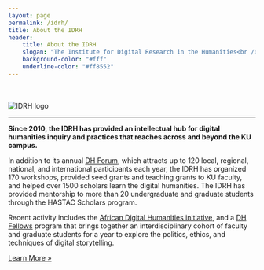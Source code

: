 ```yaml
---
layout: page 
permalink: /idrh/
title: About the IDRH
header: 
    title: About the IDRH
    slogan: "The Institute for Digital Research in the Humanities<br />Advancing the Humanities in a Digital Age"
    background-color: "#fff"
    underline-color: "#ff8552"
---
```


<br /><br />
![IDRH logo](../images/logos/idrh-logo.jpg)

---

**Since 2010, the IDRH has provided an intellectual hub for digital humanities inquiry and practices that reaches across and beyond the KU campus.**

In addition to its annual [DH Forum](https://idrh.ku.edu/dh-forum-archives), which attracts up to 120 local, regional, national, and international participants each year, the IDRH has organized 170 workshops, provided seed grants and teaching grants to KU faculty, and helped over 1500 scholars learn the digital humanities. The IDRH has provided mentorship to more than 20 undergraduate and graduate students through the HASTAC Scholars program. 

Recent activity includes the [African Digital Humanities initiative](http://africandh.ku.edu), and a [DH Fellows](https://idrh.ku.edu/fellows) program that brings together an interdisciplinary cohort of faculty and graduate students for a year to explore the politics, ethics, and techniques of digital storytelling.


[Learn More »](http://idrh.ku.edu)
  